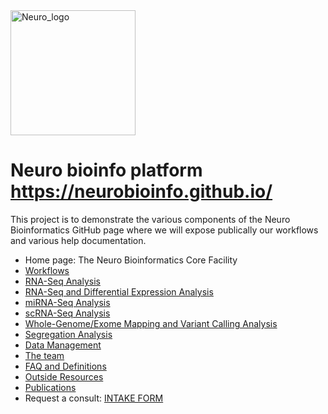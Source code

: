 <img src="https://www.mcgill.ca/neuro/files/neuro/moriarty_logo.png" alt="Neuro_logo" width="200"/>

# Neuro bioinfo platform https://neurobioinfo.github.io/

This project is to demonstrate the various components of the Neuro 
Bioinformatics GitHub page where we will expose publically our 
workflows and various help documentation.

* Home page: The Neuro Bioinformatics Core Facility
* [Workflows](workflow.ms)
 * [RNA-Seq Analysis](/wf/rna.md)
 * [RNA-Seq and Differential Expression Analysis](/wf/rna_dea.md)
 * [miRNA-Seq Analysis](/wf/mirna.md)
 * [scRNA-Seq Analysis](/wf/scrna.md)
 * [Whole-Genome/Exome Mapping and Variant Calling Analysis](/wf/wga.md)
 * [Segregation Analysis](/wf/segregation.md)
 * [Data Management](/wf/data_management.md) 
* [The team](team.md)
* [FAQ and Definitions](faq_def)
* [Outside Resources](resources.md)
* [Publications](papers.md)
* Request a consult: [INTAKE FORM](https://forms.clickup.com/f/c0qg2-87/ZA5RVAIEIX2YE3LHPV)